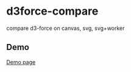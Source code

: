 # d3force-compare
compare d3-force on canvas, svg, svg+worker

## Demo
[Demo page](https://miyasiii.github.io/d3force-compare/)
